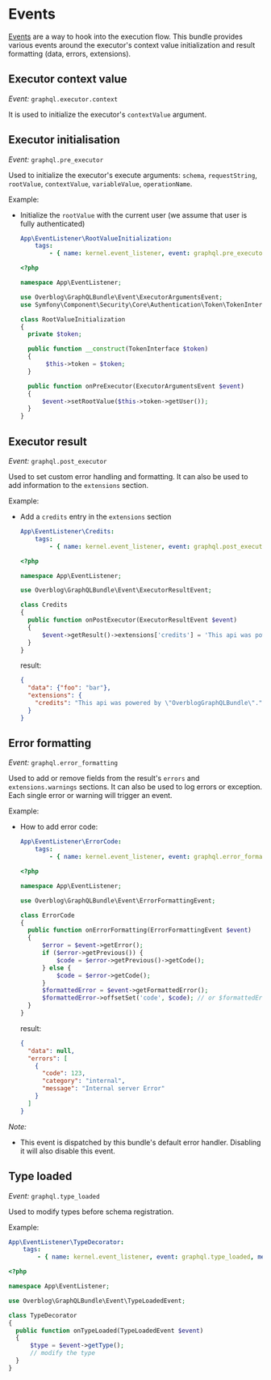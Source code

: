 Events
=========

[Events](http://symfony.com/doc/master/event_dispatcher.html) are a way to hook into the execution flow. This bundle provides various events around the executor's context value initialization and result formatting (data, errors, extensions).

Executor context value
----------------------

*Event:* `graphql.executor.context`

It is used to initialize the executor's `contextValue` argument.


Executor initialisation
-----------------------

*Event:* `graphql.pre_executor`

Used to initialize the executor's execute arguments: `schema`, `requestString`, `rootValue`, `contextValue`, `variableValue`, `operationName`.

Example:

* Initialize the `rootValue` with the current user (we assume that user is fully authenticated)

    ```yaml
    App\EventListener\RootValueInitialization:
        tags:
            - { name: kernel.event_listener, event: graphql.pre_executor, method: onPreExecutor }
    ```

    ```php
  <?php

  namespace App\EventListener;

  use Overblog\GraphQLBundle\Event\ExecutorArgumentsEvent;
  use Symfony\Component\Security\Core\Authentication\Token\TokenInterface;

  class RootValueInitialization
  {
      private $token;

      public function __construct(TokenInterface $token)
      {
           $this->token = $token;
      }

      public function onPreExecutor(ExecutorArgumentsEvent $event)
      {
          $event->setRootValue($this->token->getUser());
      }
  }

Executor result
---------------

*Event:* `graphql.post_executor`

Used to set custom error handling and formatting. It can also be used to
add information to the `extensions` section.

Example:

* Add a `credits` entry in the `extensions` section

    ```yaml
    App\EventListener\Credits:
        tags:
            - { name: kernel.event_listener, event: graphql.post_executor, method: onPostExecutor }
    ```

    ```php
  <?php

  namespace App\EventListener;

  use Overblog\GraphQLBundle\Event\ExecutorResultEvent;

  class Credits
  {
      public function onPostExecutor(ExecutorResultEvent $event)
      {
          $event->getResult()->extensions['credits'] = 'This api was powered by "OverblogGraphQLBundle".';
      }
  }
  ```

  result:
  ```json
  {
    "data": {"foo": "bar"},
    "extensions": {
      "credits": "This api was powered by \"OverblogGraphQLBundle\"."
    }
  }
  ```

Error formatting
----------------

*Event:* `graphql.error_formatting`

Used to add or remove fields from the result's `errors` and `extensions.warnings`
sections. It can also be used to log errors or exception. Each single error or warning will trigger
an event.

Example:

* How to add error code:

    ```yaml
    App\EventListener\ErrorCode:
        tags:
            - { name: kernel.event_listener, event: graphql.error_formatting, method: onErrorFormatting }
    ```

    ```php
  <?php

  namespace App\EventListener;

  use Overblog\GraphQLBundle\Event\ErrorFormattingEvent;

  class ErrorCode
  {
      public function onErrorFormatting(ErrorFormattingEvent $event)
      {
          $error = $event->getError();
          if ($error->getPrevious()) {
              $code = $error->getPrevious()->getCode();
          } else {
              $code = $error->getCode();
          }
          $formattedError = $event->getFormattedError();
          $formattedError->offsetSet('code', $code); // or $formattedError['code'] = $code;
      }
  }
  ```

  result:
  ```json
  {
    "data": null,
    "errors": [
      {
        "code": 123,
        "category": "internal",
        "message": "Internal server Error"
      }
    ]
  }
  ```

*Note:*
- This event is dispatched by this bundle's default error handler. Disabling it
will also disable this event.

Type loaded
----------------

*Event:* `graphql.type_loaded`

Used to modify types before schema registration.

Example:

```yaml
App\EventListener\TypeDecorator:
    tags:
        - { name: kernel.event_listener, event: graphql.type_loaded, method: onTypeLoaded }
```

```php
<?php

namespace App\EventListener;

use Overblog\GraphQLBundle\Event\TypeLoadedEvent;

class TypeDecorator
{
  public function onTypeLoaded(TypeLoadedEvent $event)
  {
      $type = $event->getType();
      // modify the type
  }
}
```
